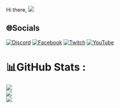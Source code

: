 Hi there, 
[![](https://visitcount.itsvg.in/api?id=hieptran159&icon=0&color=0)](https://visitcount.itsvg.in)

## 🌐Socials
[![Discord](https://img.shields.io/badge/Discord-%237289DA.svg?logo=discord&logoColor=white)](htttps://discord.gg/https://discord.gg/rDWpXJy2d7) [![Facebook](https://img.shields.io/badge/Facebook-%231877F2.svg?logo=Facebook&logoColor=white)](https://facebook.com/https://www.facebook.com/hitranhoanghiep) [![Twitch](https://img.shields.io/badge/Twitch-%239146FF.svg?logo=Twitch&logoColor=white)](https://twitch.tv/https://www.twitch.tv/hipsserina) [![YouTube](https://img.shields.io/badge/YouTube-%23FF0000.svg?logo=YouTube&logoColor=white)](https://youtube.com/c/https://www.youtube.com/channel/UCw1WG8fOv21hdmx59NtnsqQ) 

# 📊GitHub Stats :
  ![](https://github-readme-stats.vercel.app/api?username=hieptran159&theme=radical&hide_border=false&include_all_commits=false&count_private=false)<br/>
  ![](https://github-readme-streak-stats.herokuapp.com/?user=hieptran159&theme=radical&hide_border=false)<br/>
  ![](https://github-readme-stats.vercel.app/api/top-langs/?username=hieptran159&theme=radical&hide_border=false&include_all_commits=false&count_private=false&layout=compact)




